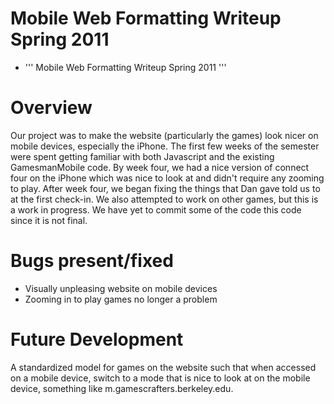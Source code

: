 Mobile Web Formatting Writeup Spring 2011
=========================================

-   ''' Mobile Web Formatting Writeup Spring 2011 '''

Overview
========

Our project was to make the website (particularly the games) look nicer on mobile devices, especially the iPhone. The first few weeks of the semester were spent getting familiar with both Javascript and the existing GamesmanMobile code. By week four, we had a nice version of connect four on the iPhone which was nice to look at and didn't require any zooming to play. After week four, we began fixing the things that Dan gave told us to at the first check-in. We also attempted to work on other games, but this is a work in progress. We have yet to commit some of the code this code since it is not final.

Bugs present/fixed
==================

-   Visually unpleasing website on mobile devices
-   Zooming in to play games no longer a problem

Future Development
==================

A standardized model for games on the website such that when accessed on a mobile device, switch to a mode that is nice to look at on the mobile device, something like m.gamescrafters.berkeley.edu.
